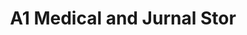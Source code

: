 ---
title: "A1 Medical and Jurnal Stor"
url: /mumbai/a1-medical-and-jurnal-stor/
shop: Sanitätshaus
---
